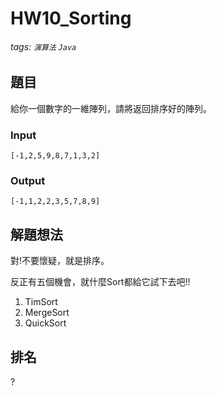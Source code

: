 # HW10_Sorting

###### tags: `演算法` `Java`

## 題目
給你一個數字的一維陣列，請將返回排序好的陣列。

### Input
```
[-1,2,5,9,8,7,1,3,2]
```

### Output
```
[-1,1,2,2,3,5,7,8,9]
```

## 解題想法
對!不要懷疑，就是排序。

反正有五個機會，就什麼Sort都給它試下去吧!!

1. TimSort
2. MergeSort
3. QuickSort

## 排名
?